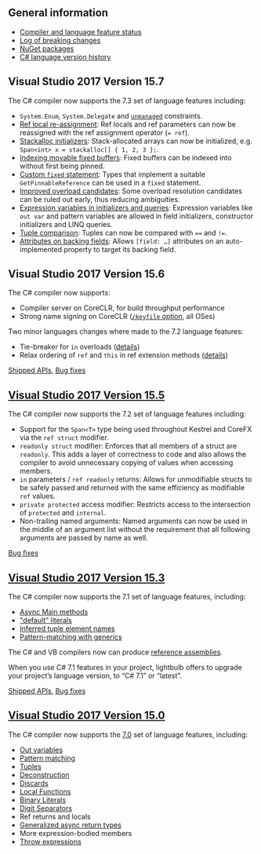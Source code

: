 

## General information
* [Compiler and language feature status](https://github.com/dotnet/roslyn/blob/master/docs/Language%20Feature%20Status.md)
* [Log of breaking changes](https://github.com/dotnet/roslyn/blob/master/docs/compilers/CSharp/Compiler%20Breaking%20Changes%20-%20post%20VS2017.md)
* [NuGet packages](https://github.com/dotnet/roslyn/blob/master/docs/wiki/NuGet-packages.md)
* [C# language version history](https://github.com/dotnet/csharplang/blob/master/Language-Version-History.md)

## Visual Studio 2017 Version 15.7

The C# compiler now supports the 7.3 set of language features including:
- `System.Enum`, `System.Delegate` and [`unmanaged`](https://github.com/dotnet/csharplang/blob/master/proposals/csharp-7.3/blittable.md) constraints.
- [Ref local re-assignment](https://github.com/dotnet/csharplang/blob/master/proposals/csharp-7.3/ref-local-reassignment.md): Ref locals and ref parameters can now be reassigned with the ref assignment operator (`= ref`).
- [Stackalloc initializers](https://github.com/dotnet/csharplang/blob/master/proposals/csharp-7.3/stackalloc-array-initializers.md): Stack-allocated arrays can now be initialized, e.g. `Span<int> x = stackalloc[] { 1, 2, 3 };`.
- [Indexing movable fixed buffers](https://github.com/dotnet/csharplang/blob/master/proposals/csharp-7.3/indexing-movable-fixed-fields.md): Fixed buffers can be indexed into without first being pinned.
- [Custom `fixed` statement](https://github.com/dotnet/csharplang/blob/master/proposals/csharp-7.3/pattern-based-fixed.md): Types that implement a suitable `GetPinnableReference` can be used in a `fixed` statement.
- [Improved overload candidates](https://github.com/dotnet/csharplang/blob/master/proposals/csharp-7.3/improved-overload-candidates.md): Some overload resolution candidates can be ruled out early, thus reducing ambiguities.
- [Expression variables in initializers and queries](https://github.com/dotnet/csharplang/blob/master/proposals/csharp-7.3/expression-variables-in-initializers.md): Expression variables like `out var` and pattern variables are allowed in field initializers, constructor initializers and LINQ queries.
-	[Tuple comparison](https://github.com/dotnet/csharplang/blob/master/proposals/csharp-7.3/tuple-equality.md): Tuples can now be compared with `==` and `!=`.
-	[Attributes on backing fields](https://github.com/dotnet/csharplang/blob/master/proposals/csharp-7.3/auto-prop-field-attrs.md): Allows `[field: …]` attributes on an auto-implemented property to target its backing field.


## Visual Studio 2017 Version 15.6

The C# compiler now supports:
* Compiler server on CoreCLR, for build throughput performance
* Strong name signing on CoreCLR ([`/keyfile` option](https://docs.microsoft.com/en-us/dotnet/csharp/language-reference/compiler-options/keyfile-compiler-option), all OSes)

Two minor languages changes where made to the 7.2 language features:
* Tie-breaker for `in` overloads ([details](https://github.com/dotnet/csharplang/issues/945))
* Relax ordering of `ref` and `this` in ref extension methods ([details](https://github.com/dotnet/csharplang/issues/1022))

[Shipped APIs](TODO), [Bug fixes](https://github.com/dotnet/roslyn/pulls?q=is%3Apr+milestone%3A15.6+is%3Aclosed)
 
## [Visual Studio 2017 Version 15.5](https://github.com/dotnet/roslyn/releases/tag/Visual-Studio-2017-Version-15.5)

The C# compiler now supports the 7.2 set of language features including:

* Support for the `Span<T>` type being used throughout Kestrel and CoreFX via the `ref struct` modifier.
* `readonly struct` modifier: Enforces that all members of a struct are `readonly`. This adds a layer of correctness to code and also allows the compiler to avoid unnecessary copying of values when accessing members. 
* `in` parameters / `ref readonly` returns: Allows for unmodifiable structs to be safely passed and returned with the same efficiency as modifiable `ref` values.
* `private protected` access modifier: Restricts access to the intersection of `protected` and `internal`.
* Non-trailing named arguments: Named arguments can now be used in the middle of an argument list without the requirement that all following arguments are passed by name as well. 

[Bug fixes](https://github.com/dotnet/roslyn/pulls?q=is%3Apr+milestone%3A15.5+is%3Aclosed)
 
## [Visual Studio 2017 Version 15.3](https://github.com/dotnet/roslyn/releases/tag/Visual-Studio-2017-Version-15.3)

The C# compiler now supports the 7.1 set of language features, including:
- [Async Main methods](https://github.com/dotnet/csharplang/blob/master/proposals/csharp-7.1/async-main.md)
- ["default" literals](https://github.com/dotnet/csharplang/blob/master/proposals/csharp-7.1/target-typed-default.md)
- [Inferred tuple element names](https://github.com/dotnet/csharplang/blob/master/proposals/csharp-7.1/infer-tuple-names.md)
- [Pattern-matching with generics](https://github.com/dotnet/csharplang/blob/master/proposals/csharp-7.1/generics-pattern-match.md)

The C# and VB compilers now can produce [reference assemblies](https://github.com/dotnet/roslyn/blob/master/docs/features/refout.md).

When you use C# 7.1 features in your project, lightbulb offers to upgrade your project’s language version, to “C# 7.1” or “latest”.

[Shipped APIs](https://github.com/dotnet/roslyn/commit/5520eaccd5d22ae98a39a5f88120277f02097dbf), [Bug fixes](https://github.com/dotnet/roslyn/pulls?q=is%3Apr+milestone%3A15.3+is%3Aclosed)
 
 ## [Visual Studio 2017 Version 15.0](https://github.com/dotnet/roslyn/releases/tag/Visual-Studio-2017)
 The C# compiler now supports the [7.0](https://blogs.msdn.microsoft.com/dotnet/2017/03/09/new-features-in-c-7-0/) set of language features, including:
- [Out variables](https://github.com/dotnet/csharplang/blob/master/proposals/csharp-7.0/out-var.md)
- [Pattern matching](https://github.com/dotnet/csharplang/blob/master/proposals/patterns.md)
- [Tuples](https://github.com/dotnet/roslyn/blob/master/docs/features/tuples.md)
- [Deconstruction](https://github.com/dotnet/roslyn/blob/master/docs/features/deconstruction.md)
- [Discards](https://github.com/dotnet/roslyn/blob/master/docs/features/discards.md)
- [Local Functions](https://github.com/dotnet/csharplang/blob/master/proposals/csharp-7.0/local-functions.md)
- [Binary Literals](https://github.com/dotnet/csharplang/blob/master/proposals/csharp-7.0/binary-literals.md)
- [Digit Separators](https://github.com/dotnet/csharplang/blob/master/proposals/csharp-7.0/digit-separators.md)
- Ref returns and locals
- [Generalized async return types](https://github.com/dotnet/roslyn/blob/master/docs/features/task-types.md)
- More expression-bodied members
- [Throw expressions](https://github.com/dotnet/csharplang/blob/master/proposals/csharp-7.0/throw-expression.md)
